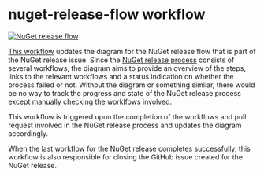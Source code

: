 # nuget-release-flow workflow

[![NuGet release flow](https://github.com/edumserrano/dotnet-sdk-extensions/actions/workflows/nuget-release-flow.yml/badge.svg)](https://github.com/edumserrano/dotnet-sdk-extensions/actions/workflows/nuget-release-flow.yml)

[This workflow](/.github/workflows/nuget-release-flow.yml) updates the diagram for the NuGet release flow that is part of the NuGet release issue. Since the [NuGet release process]((/docs/dev-notes/workflows/nuget-release-flow.md)) consists of several workflows, the diagram aims to provide an overview of the steps, links to the relevant workflows and a status indication on whether the process failed or not. Without the diagram or something similar, there would be no way to track the progress and state of the NuGet release process except manually checking the worklfows involved.

This workflow is triggered upon the completion of the workflows and pull request involved in the NuGet release process and updates the diagram accordingly.

When the last workflow for the NuGet release completes successfully, this workflow is also responsible for closing the GitHub issue created for the NuGet release.
